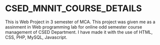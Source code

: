 # CSED_MNNIT_COURSE_DETAILS
This is Web Project in 3 semester of MCA. This project was given me as a assinment in Web programming lab for online odd semester course management of CSED Department.
I have made it with the use of HTML, CSS, PHP, MySQL, Javascript.
